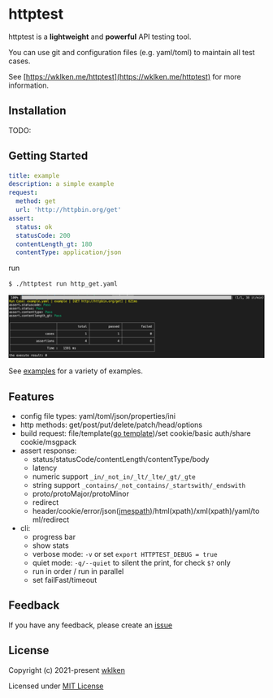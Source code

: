 # httptest

httptest is a **lightweight** and **powerful** API testing tool.

You can use git and configuration files (e.g. yaml/toml) to maintain all test cases.

See [https://wklken.me/httptest](https://wklken.me/httptest) for more information.

## Installation

TODO:
## Getting Started

```yaml
title: example
description: a simple example
request:
  method: get
  url: 'http://httpbin.org/get'
assert:
  status: ok
  statusCode: 200
  contentLength_gt: 180
  contentType: application/json
```

run

```bash
$ ./httptest run http_get.yaml
```
![](./docs/assets/images/getting-started.jpg)

See [examples](https://github.com/wklken/httptest/tree/master/examples) for a variety of examples.

## Features

- config file types: yaml/toml/json/properties/ini
- http methods: get/post/put/delete/patch/head/options
- build request: file/template([go template](https://golang.org/pkg/text/template/))/set cookie/basic auth/share cookie/msgpack
- assert response:
  - status/statusCode/contentLength/contentType/body
  - latency
  - numeric support `_in/_not_in/_lt/_lte/_gt/_gte`
  - string support `_contains/_not_contains/_startswith/_endswith`
  - proto/protoMajor/protoMinor
  - redirect
  - header/cookie/error/json([jmespath](https://jmespath.org/tutorial.html))/html(xpath)/xml(xpath)/yaml/toml/redirect
- cli:
  - progress bar
  - show stats
  - verbose mode: `-v` or set `export HTTPTEST_DEBUG = true`
  - quiet mode: `-q/--quiet` to silent the print, for check `$?` only
  - run in order / run in parallel
  - set failFast/timeout

## Feedback

If you have any feedback, please create an [issue](https://github.com/wklken/httptest/issues)

## License

Copyright (c) 2021-present [wklken](https://github.com/wklken)

Licensed under [MIT License](https://github.com/wklken/httptest/blob/master/LICENSE)

